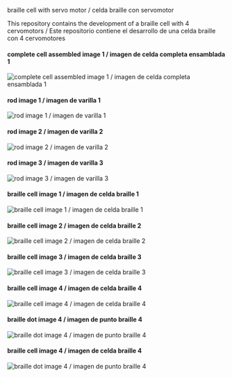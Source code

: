 braille cell with servo motor / celda braille con servomotor 

This repository contains the development of a braille cell with 4 cervomotors / Este repositorio contiene el desarrollo de una celda braille con 4 cervomotores

#### complete cell assembled image 1 / imagen de celda completa ensamblada 1
![complete cell assembled image 1 / imagen de celda completa ensamblada 1](https://github.com/brailletouch/braille-cell/blob/main/braille-cell-with-servo-motor/images/celda%20completa%20%201.jpg)


#### rod image 1 / imagen de varilla 1
![rod image 1 / imagen de varilla 1](https://github.com/brailletouch/braille-cell/blob/main/braille-cell-with-servo-motor/images/barilla%201.jpg)

#### rod image 2 / imagen de varilla 2
![rod image 2 / imagen de varilla 2](https://github.com/brailletouch/braille-cell/blob/main/braille-cell-with-servo-motor/images/barilla%202.jpg)

#### rod image 3 / imagen de varilla 3
![rod image 3 / imagen de varilla 3](https://github.com/brailletouch/braille-cell/blob/main/braille-cell-with-servo-motor/images/barilla%203.jpg)

#### braille cell image 1 / imagen de celda braille 1
![braille cell image 1 / imagen de celda braille 1](https://github.com/brailletouch/braille-cell/blob/main/braille-cell-with-servo-motor/images/celda%20braille%201.jpg)

#### braille cell image 2 / imagen de celda braille 2
![braille cell image 2 / imagen de celda braille 2](https://github.com/brailletouch/braille-cell/blob/main/braille-cell-with-servo-motor/images/celda%20braille%202.jpg)

#### braille cell image 3 / imagen de celda braille 3
![braille cell image 3 / imagen de celda braille 3](https://github.com/brailletouch/braille-cell/blob/main/braille-cell-with-servo-motor/images/celda%20braille%203.jpg)

#### braille cell image 4 / imagen de celda braille 4
![braille cell image 4 / imagen de celda braille 4](https://github.com/brailletouch/braille-cell/blob/main/braille-cell-with-servo-motor/images/celda%20braille%204.jpg)

#### braille dot image 4 / imagen de punto braille 4
![braille dot image 4 / imagen de punto braille 4](https://github.com/brailletouch/braille-cell/blob/main/braille-cell-with-servo-motor/images/punto%20braille.jpg)

#### braille cell image 4 / imagen de celda braille 4
![braille dot image 4 / imagen de punto braille 4](https://github.com/brailletouch/braille-cell/blob/main/braille-cell-with-servo-motor/images/punto%20braille%202.jpg)






